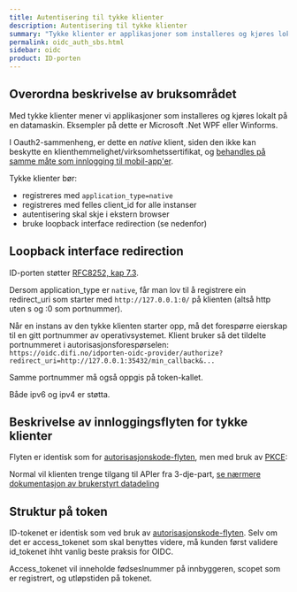 ```yaml
---
title: Autentisering til tykke klienter
description: Autentisering til tykke klienter
summary: "Tykke klienter er applikasjoner som installeres og kjøres lokalt på en datamaskin. De er må bruke autorisasjonskodeflyt med loopback redirection ved innlogging."
permalink: oidc_auth_sbs.html
sidebar: oidc
product: ID-porten
---
```


## Overordna beskrivelse av bruksområdet

Med tykke klienter mener vi applikasjoner som installeres og kjøres lokalt på en datamaskin. Eksempler på dette er Microsoft .Net WPF eller Winforms.

I Oauth2-sammenheng, er dette en *native* klient, siden den ikke kan beskytte en klienthemmelighet/virksomhetssertifikat, og [behandles på samme måte som innlogging til mobil-app'er](oidc_auth_app.html).


Tykke klienter bør:
* registreres med `application_type=native`
* registreres med felles client_id for alle instanser
* autentisering skal skje i ekstern browser
* bruke loopback interface redirection (se nedenfor)


## Loopback interface redirection

ID-porten støtter [RFC8252, kap 7.3](https://tools.ietf.org/html/rfc8252#section-7.3).

Dersom application_type er `native`, får man lov til å registrere ein redirect_uri som starter med `http://127.0.0.1:0/` på klienten (altså http uten s og :0 som portnummer).

Når en instans av den tykke klienten starter opp, må det forespørre eierskap til en gitt portnummer av operativsystemet.  Klient bruker så det tildelte portnummeret i autorisasjonsforespørselen:
`https://oidc.difi.no/idporten-oidc-provider/authorize?redirect_uri=http://127.0.0.1:35432/min_callback&...`

Samme portnummer må også oppgis på token-kallet.

Både ipv6 og ipv4 er støtta.

## Beskrivelse av innloggingsflyten for tykke klienter

Flyten er identisk som for [autorisasjonskode-flyten](oidc_auth_codeflow.html), men med bruk av [PKCE](oidc_func_pkce.html):

Normal vil klienten trenge tilgang til APIer fra 3-dje-part,  [se nærmere dokumentasjon av brukerstyrt datadeling](oidc_auth_oauth2.html)


## Struktur på token

ID-tokenet er identisk som ved bruk av [autorisasjonskode-flyten](oidc_auth_codeflow#idtoken).  Selv om det er access_tokenet som skal benyttes videre, må kunden først validere id_tokenet ihht vanlig beste praksis for OIDC.

Access_tokenet vil inneholde fødseslnummer på innbyggeren, scopet som er registrert, og utløpstiden på tokenet.
